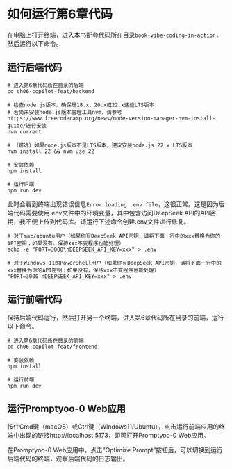 # 如何运行第6章代码

在电脑上打开终端，进入本书配套代码所在目录`book-vibe-coding-in-action`，然后运行以下命令。

## 运行后端代码

```shell
# 进入第6章代码所在目录的后端
cd ch06-copilot-feat/backend

# 检查node.js版本，确保是18.x、20.x或22.x这些LTS版本
# 若尚未安装node.js版本管理工具nvm，请参考https://www.freecodecamp.org/news/node-version-manager-nvm-install-guide/进行安装
nvm current

# （可选）如果node.js版本不是LTS版本，建议安装node.js 22.x LTS版本
nvm install 22 && nvm use 22

# 安装依赖
npm install

# 运行后端
npm run dev
```

此时会看到终端出现错误信息`Error loading .env file`，这很正常。这是因为后端代码需要使用.env文件中的环境变量，其中包含访问DeepSeek API的API密钥，我不便上传到代码库。请运行下述命令创建.env文件进行修复。

```shell
# 对于mac/ubuntu用户（如果你有DeepSeek API密钥，请将下面一行中的xxx替换为你的API密钥；如果没有，保持xxx不变程序也能处理）
echo -e "PORT=3000\nDEEPSEEK_API_KEY=xxx" > .env

# 对于Windows 11的PowerShell用户（如果你有DeepSeek API密钥，请将下面一行中的xxx替换为你的API密钥；如果没有，保持xxx不变程序也能处理）
"PORT=3000`nDEEPSEEK_API_KEY=xxx" > .env
```

## 运行前端代码

保持后端代码运行，然后打开另一个终端，进入第6章代码所在目录的前端，运行以下命令。

```shell
# 进入第6章代码所在目录的前端
cd ch06-copilot-feat/frontend

# 安装依赖
npm install

# 运行前端
npm run dev
```

## 运行Promptyoo-0 Web应用

按住Cmd键（macOS）或Ctrl键（Windows11/Ubuntu），点击运行前端应用的终端中出现的链接http://localhost:5173，即可打开Promptyoo-0 Web应用。

在Promptyoo-0 Web应用中，点击“Optimize Prompt”按钮后，可以切换到运行后端代码的终端，观察后端代码的日志输出。

